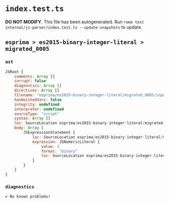 # `index.test.ts`

**DO NOT MODIFY**. This file has been autogenerated. Run `rome test internal/js-parser/index.test.ts --update-snapshots` to update.

## `esprima > es2015-binary-integer-literal > migrated_0005`

### `ast`

```javascript
JSRoot {
	comments: Array []
	corrupt: false
	diagnostics: Array []
	directives: Array []
	filename: "esprima/es2015-binary-integer-literal/migrated_0005/input.js"
	hasHoistedVars: false
	integrity: undefined
	interpreter: undefined
	sourceType: "script"
	syntax: Array []
	loc: SourceLocation esprima/es2015-binary-integer-literal/migrated_0005/input.js 1:0-2:0
	body: Array [
		JSExpressionStatement {
			loc: SourceLocation esprima/es2015-binary-integer-literal/migrated_0005/input.js 1:0-1:4
			expression: JSNumericLiteral {
				value: 2
				format: "binary"
				loc: SourceLocation esprima/es2015-binary-integer-literal/migrated_0005/input.js 1:0-1:4
			}
		}
	]
}
```

### `diagnostics`

```
✔ No known problems!

```
